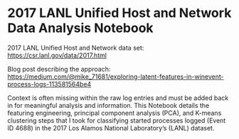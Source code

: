 # 2017 LANL Unified Host and Network Data Analysis Notebook

2017 LANL Unified Host and Network data set: https://csr.lanl.gov/data/2017.html

Blog post describing the approach:
https://medium.com/@mike_71681/exploring-latent-features-in-winevent-process-logs-113581564be4

Context is often missing within the raw log entries and must be added back in for meaningful analysis and information. This Notebook details the featuring engineering, principal component analysis (PCA), and K-means clustering steps that I took for classifying started processes logged (Event ID 4688) in the 2017 Los Alamos National Laboratory’s (LANL) dataset.

